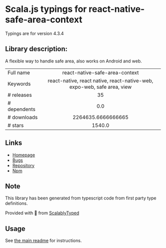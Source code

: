 
# Scala.js typings for react-native-safe-area-context

Typings are for version 4.3.4

## Library description:
A flexible way to handle safe area, also works on Android and web.

|                    |                 |
| ------------------ | :-------------: |
| Full name          | react-native-safe-area-context |
| Keywords           | react-native, react native, react-native-web, expo-web, safe area, view |
| # releases         | 35 |
| # dependents       | 0.0 |
| # downloads        | 2264635.6666666665 |
| # stars            | 1540.0 |

## Links
- [Homepage](https://github.com/th3rdwave/react-native-safe-area-context#readme)
- [Bugs](https://github.com/th3rdwave/react-native-safe-area-context/issues)
- [Repository](https://github.com/th3rdwave/react-native-safe-area-context)
- [Npm](https://www.npmjs.com/package/react-native-safe-area-context)
    


## Note
This library has been generated from typescript code from first party type definitions.

Provided with :purple_heart: from [ScalablyTyped](https://github.com/oyvindberg/ScalablyTyped)

## Usage
See [the main readme](../../readme.md) for instructions.


